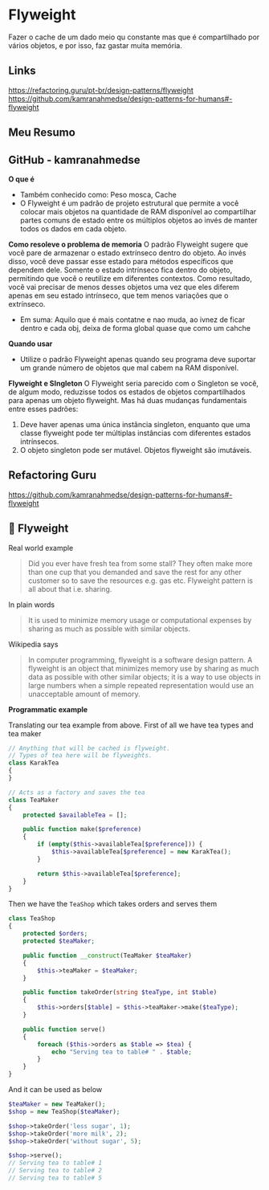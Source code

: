 # Flyweight

Fazer o cache de um dado meio qu constante mas que é compartilhado por vários objetos, e por isso, faz gastar muita memória.

## Links

https://refactoring.guru/pt-br/design-patterns/flyweight
https://github.com/kamranahmedse/design-patterns-for-humans#-flyweight

## Meu Resumo


## GitHub - kamranahmedse

**O que é**
+ Também conhecido como: Peso mosca, Cache
+ O Flyweight é um padrão de projeto estrutural que permite a você colocar mais objetos na quantidade de RAM disponível ao compartilhar partes comuns de estado entre os múltiplos objetos ao invés de manter todos os dados em cada objeto.

**Como resoleve o problema de memoria**
O padrão Flyweight sugere que você pare de armazenar o estado extrínseco dentro do objeto. Ao invés disso, você deve passar esse estado para métodos específicos que dependem dele. Somente o estado intrínseco fica dentro do objeto, permitindo que você o reutilize em diferentes contextos. Como resultado, você vai precisar de menos desses objetos uma vez que eles diferem apenas em seu estado intrínseco, que tem menos variações que o extrínseco.

+ Em suma: Aquilo que é mais contatne e nao muda, ao ivnez de ficar dentro e cada obj, deixa de forma global quase que como um cahche

**Quando usar**
+  Utilize o padrão Flyweight apenas quando seu programa deve suportar um grande número de objetos que mal cabem na RAM disponível.

**Flyweight e SIngleton**
O Flyweight seria parecido com o Singleton se você, de algum modo, reduzisse todos os estados de objetos compartilhados para apenas um objeto flyweight. Mas há duas mudanças fundamentais entre esses padrões:

1. Deve haver apenas uma única instância singleton, enquanto que uma classe flyweight pode ter múltiplas instâncias com diferentes estados intrínsecos.
2. O objeto singleton pode ser mutável. Objetos flyweight são imutáveis.

## Refactoring Guru

https://github.com/kamranahmedse/design-patterns-for-humans#-flyweight

🍃 Flyweight
---------

Real world example
> Did you ever have fresh tea from some stall? They often make more than one cup that you demanded and save the rest for any other customer so to save the resources e.g. gas etc. Flyweight pattern is all about that i.e. sharing.

In plain words
> It is used to minimize memory usage or computational expenses by sharing as much as possible with similar objects.

Wikipedia says
> In computer programming, flyweight is a software design pattern. A flyweight is an object that minimizes memory use by sharing as much data as possible with other similar objects; it is a way to use objects in large numbers when a simple repeated representation would use an unacceptable amount of memory.

**Programmatic example**

Translating our tea example from above. First of all we have tea types and tea maker

```php
// Anything that will be cached is flyweight.
// Types of tea here will be flyweights.
class KarakTea
{
}

// Acts as a factory and saves the tea
class TeaMaker
{
    protected $availableTea = [];

    public function make($preference)
    {
        if (empty($this->availableTea[$preference])) {
            $this->availableTea[$preference] = new KarakTea();
        }

        return $this->availableTea[$preference];
    }
}
```

Then we have the `TeaShop` which takes orders and serves them

```php
class TeaShop
{
    protected $orders;
    protected $teaMaker;

    public function __construct(TeaMaker $teaMaker)
    {
        $this->teaMaker = $teaMaker;
    }

    public function takeOrder(string $teaType, int $table)
    {
        $this->orders[$table] = $this->teaMaker->make($teaType);
    }

    public function serve()
    {
        foreach ($this->orders as $table => $tea) {
            echo "Serving tea to table# " . $table;
        }
    }
}
```
And it can be used as below

```php
$teaMaker = new TeaMaker();
$shop = new TeaShop($teaMaker);

$shop->takeOrder('less sugar', 1);
$shop->takeOrder('more milk', 2);
$shop->takeOrder('without sugar', 5);

$shop->serve();
// Serving tea to table# 1
// Serving tea to table# 2
// Serving tea to table# 5
```
